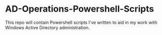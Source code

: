 # AD-Operations-Powershell-Scripts
This repo will contain Powershell scripts I've written to aid in my work with Windows Active Directory administration.
